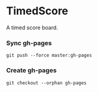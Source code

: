 # TimedScore

A timed score board.



### Sync gh-pages

```
git push --force master:gh-pages
```


### Create gh-pages

```
git checkout --orphan gh-pages
```
